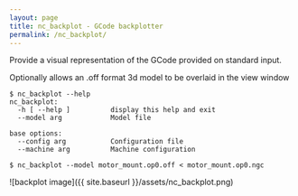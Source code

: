 ```yaml
---
layout: page
title: nc_backplot - GCode backplotter
permalink: /nc_backplot/
---
```


Provide a visual representation of the GCode provided on standard input.

Optionally allows an .off format 3d model to be overlaid in the view window

```
$ nc_backplot --help
nc_backplot:
  -h [ --help ]          display this help and exit
  --model arg            Model file

base options:
  --config arg           Configuration file
  --machine arg          Machine configuration
```

`$ nc_backplot --model motor_mount.op0.off < motor_mount.op0.ngc`

![backplot image]({{ site.baseurl }}/assets/nc_backplot.png)
